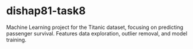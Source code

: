 # dishap81-task8
Machine Learning project for the Titanic dataset, focusing on predicting passenger survival. Features data exploration, outlier removal, and model training.
